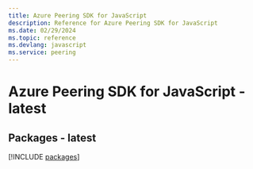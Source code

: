 ```yaml
---
title: Azure Peering SDK for JavaScript
description: Reference for Azure Peering SDK for JavaScript
ms.date: 02/29/2024
ms.topic: reference
ms.devlang: javascript
ms.service: peering
---
```

# Azure Peering SDK for JavaScript - latest
## Packages - latest
[!INCLUDE [packages](peering-index.md)]
